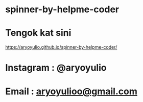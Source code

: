 # spinner-by-helpme-coder


# Tengok kat sini
https://aryoyulio.github.io/spinner-by-helpme-coder/



# Instagram    : @aryoyulio
# Email        : aryoyulioo@gmail.com
